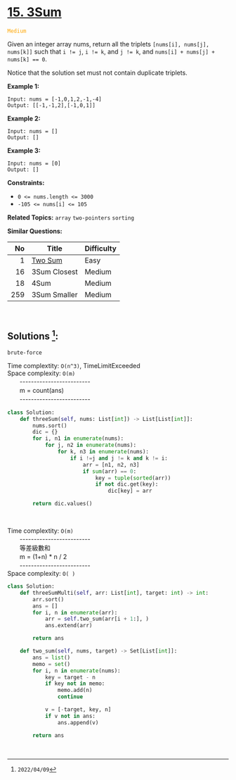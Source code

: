 # [15. 3Sum](https://leetcode.com/problems/3sum)
<span style="color:orange">`Medium`</span>

Given an integer array nums, return all the triplets `[nums[i], nums[j], nums[k]]` such that `i != j`, `i != k`, and `j != k`, and `nums[i] + nums[j] + nums[k] == 0`.

Notice that the solution set must not contain duplicate triplets.

 

**Example 1:**

    Input: nums = [-1,0,1,2,-1,-4]
    Output: [[-1,-1,2],[-1,0,1]]


**Example 2:**

    Input: nums = []
    Output: []


**Example 3:**

    Input: nums = [0]
    Output: []


**Constraints:**

  * `0 <= nums.length <= 3000`
  * `-105 <= nums[i] <= 105`

**Related Topics:** `array` `two-pointers` `sorting`

**Similar Questions:**

| No  |        Title         | Difficulty |
| --: | -------------------- | ---------- |
|   1 | [Two Sum](./0001.md) | Easy       |
|  16 | 3Sum Closest         | Medium     |
|  18 | 4Sum                 | Medium     |
| 259 | 3Sum Smaller         | Medium     |

<br>

## Solutions [^1]:

`brute-force`

Time complextity: `O(n^3)`, TimeLimitExceeded <br>
Space complexity: `O(m)` <br>
　　------------------------- <br>
　　m = count(ans) <br>
　　------------------------- <br>

```python
class Solution:
    def threeSum(self, nums: List[int]) -> List[List[int]]:
        nums.sort()
        dic = {}
        for i, n1 in enumerate(nums):
            for j, n2 in enumerate(nums):
                for k, n3 in enumerate(nums):
                    if i !=j and j != k and k != i:
                        arr = [n1, n2, n3]
                        if sum(arr) == 0:
                            key = tuple(sorted(arr))
                            if not dic.get(key):
                                dic[key] = arr

        return dic.values()
```

<br>

Time complextity: `O(m)` <br>
　　------------------------- <br>
　　等差級數和 <br>
　　m = (1+n) * n / 2 <br>
　　------------------------- <br>
Space complexity: `O( )`

```python
class Solution:
    def threeSumMulti(self, arr: List[int], target: int) -> int:
        arr.sort()
        ans = []
        for i, n in enumerate(arr):
            arr = self.two_sum(arr[i + 1:], )
            ans.extend(arr)

        return ans

    def two_sum(self, nums, target) -> Set[List[int]]:
        ans = list()
        memo = set()
        for i, n in enumerate(nums):
            key = target - n
            if key not in memo:
                memo.add(n)
                continue

            v = [-target, key, n]
            if v not in ans:
                ans.append(v)

        return ans
```

<br>

[^1]: `2022/04/09`
